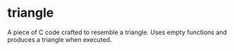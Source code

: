 # triangle
A piece of C code crafted to resemble a triangle.
Uses empty functions and produces a triangle when executed.
